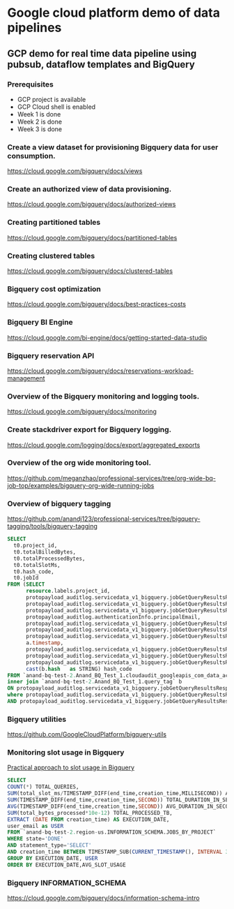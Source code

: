 # Google cloud platform demo of data pipelines

## GCP demo for real time data pipeline using pubsub, dataflow templates and BigQuery

### Prerequisites

* GCP project is available
* GCP Cloud shell is enabled
* Week 1 is done
* Week 2 is done
* Week 3 is done

### Create a view dataset for provisioning Bigquery data for user consumption.
https://cloud.google.com/bigquery/docs/views

### Create an authorized view of data provisioning.
https://cloud.google.com/bigquery/docs/authorized-views

### Creating partitioned tables
https://cloud.google.com/bigquery/docs/partitioned-tables

### Creating clustered tables
https://cloud.google.com/bigquery/docs/clustered-tables

### Bigquery cost optimization
https://cloud.google.com/bigquery/docs/best-practices-costs

### Bigquery BI Engine
https://cloud.google.com/bi-engine/docs/getting-started-data-studio

### Bigquery reservation API
https://cloud.google.com/bigquery/docs/reservations-workload-management

### Overview of the Bigquery monitoring and logging tools.
https://cloud.google.com/bigquery/docs/monitoring

### Create stackdriver export for Bigquery logging.
https://cloud.google.com/logging/docs/export/aggregated_exports

### Overview of the org wide monitoring tool.
https://github.com/meganzhao/professional-services/tree/org-wide-bq-job-top/examples/bigquery-org-wide-running-jobs

### Overview of bigquery tagging
https://github.com/anandj123/professional-services/tree/bigquery-tagging/tools/bigquery-tagging

```sql
SELECT 
  t0.project_id, 
  t0.totalBilledBytes, 
  t0.totalProcessedBytes, 
  t0.totalSlotMs,
  t0.hash_code,
  t0.jobId
FROM (SELECT 
      resource.labels.project_id,
      protopayload_auditlog.servicedata_v1_bigquery.jobGetQueryResultsResponse.job.jobStatistics.totalBilledBytes,
      protopayload_auditlog.servicedata_v1_bigquery.jobGetQueryResultsResponse.job.jobStatistics.totalSlotMs,
      protopayload_auditlog.servicedata_v1_bigquery.jobGetQueryResultsResponse.job.jobStatistics.totalProcessedBytes, 
      protopayload_auditlog.authenticationInfo.principalEmail,
      protopayload_auditlog.servicedata_v1_bigquery.jobGetQueryResultsResponse.job.jobStatistics.createTime, 
      protopayload_auditlog.servicedata_v1_bigquery.jobGetQueryResultsResponse.job.jobStatistics.startTime,
      protopayload_auditlog.servicedata_v1_bigquery.jobGetQueryResultsResponse.job.jobStatistics.endTime,
      a.timestamp, 
      protopayload_auditlog.servicedata_v1_bigquery.jobGetQueryResultsResponse.job.jobStatus.state , 
      protopayload_auditlog.servicedata_v1_bigquery.jobGetQueryResultsResponse.job.jobName.jobId,  
      protopayload_auditlog.servicedata_v1_bigquery.jobGetQueryResultsResponse.job.jobConfiguration.query.query, 
      cast(b.hash   as STRING) hash_code
FROM `anand-bq-test-2.Anand_BQ_Test_1.cloudaudit_googleapis_com_data_access_*` a
inner join `anand-bq-test-2.Anand_BQ_Test_1.query_tag` b
ON protopayload_auditlog.servicedata_v1_bigquery.jobGetQueryResultsResponse.job.jobName.jobId = b.job_id 
where protopayload_auditlog.servicedata_v1_bigquery.jobGetQueryResultsResponse.job.jobStatus.state = 'DONE'
AND protopayload_auditlog.servicedata_v1_bigquery.jobGetQueryResultsResponse.job.jobStatistics.totalBilledBytes is not null) AS t0; 

```
### Bigquery utilities
https://github.com/GoogleCloudPlatform/bigquery-utils


### Monitoring slot usage in Bigquery
[Practical approach to slot usage in Bigquery](https://cloud.google.com/blog/products/data-analytics/monitoring-resource-usage-in-a-cloud-data-warehouse)

```sql
SELECT
COUNT(*) TOTAL_QUERIES,     
SUM(total_slot_ms/TIMESTAMP_DIFF(end_time,creation_time,MILLISECOND)) AVG_SLOT_USAGE,
SUM(TIMESTAMP_DIFF(end_time,creation_time,SECOND)) TOTAL_DURATION_IN_SECONDS,
AVG(TIMESTAMP_DIFF(end_time,creation_time,SECOND)) AVG_DURATION_IN_SECONDS,
SUM(total_bytes_processed*10e-12) TOTAL_PROCESSED_TB,
EXTRACT (DATE FROM creation_time) AS EXECUTION_DATE,
user_email as USER
FROM `anand-bq-test-2.region-us.INFORMATION_SCHEMA.JOBS_BY_PROJECT`
WHERE state='DONE'
AND statement_type='SELECT'
AND creation_time BETWEEN TIMESTAMP_SUB(CURRENT_TIMESTAMP(), INTERVAL 30 DAY) AND CURRENT_TIMESTAMP()
GROUP BY EXECUTION_DATE, USER
ORDER BY EXECUTION_DATE,AVG_SLOT_USAGE
```
### Bigquery INFORMATION_SCHEMA
https://cloud.google.com/bigquery/docs/information-schema-intro




